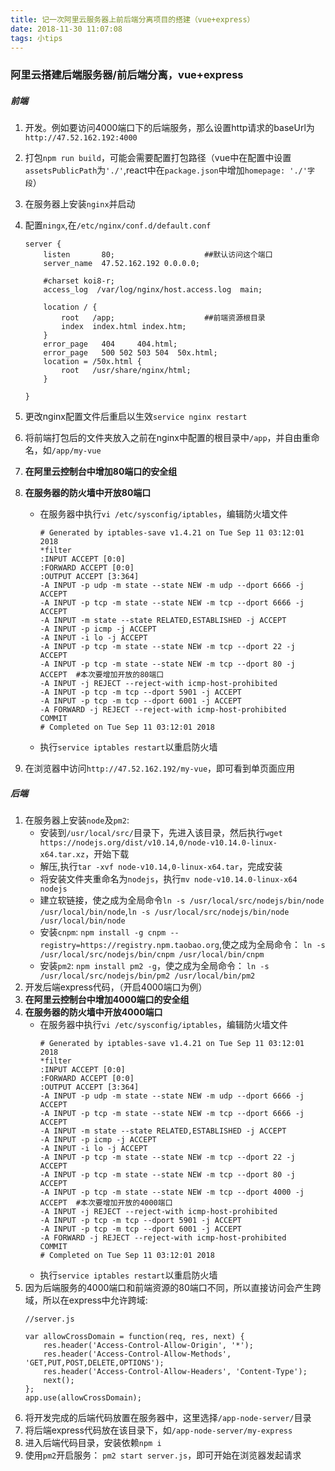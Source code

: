 ```yaml
---
title: 记一次阿里云服务器上前后端分离项目的搭建（vue+express）
date: 2018-11-30 11:07:08
tags: 小tips
---
```


### 阿里云搭建后端服务器/前后端分离，vue+express



##### 前端
1. 开发。例如要访问4000端口下的后端服务，那么设置http请求的baseUrl为`http://47.52.162.192:4000`
2. 打包`npm run build`，可能会需要配置打包路径（vue中在配置中设置`assetsPublicPath`为`'./'`,react中在`package.json`中增加`homepage: './'字段`）
3. 在服务器上安装`nginx`并启动
4. 配置`ningx`,在`/etc/nginx/conf.d/default.conf`

    ```
    server {
        listen       80;                    ##默认访问这个端口
        server_name  47.52.162.192 0.0.0.0;

        #charset koi8-r;
        access_log  /var/log/nginx/host.access.log  main;

        location / {
            root   /app;                    ##前端资源根目录
            index  index.html index.htm;
        }
        error_page	 404	 404.html; 
        error_page   500 502 503 504  50x.html;
        location = /50x.html {
            root   /usr/share/nginx/html;
        }

    }
    ```
5. 更改nginx配置文件后重启以生效`service nginx restart`
6. 将前端打包后的文件夹放入之前在nginx中配置的根目录中`/app`，并自由重命名，如`/app/my-vue`
7. **在阿里云控制台中增加80端口的安全组**
8. **在服务器的防火墙中开放80端口**
    * 在服务器中执行`vi /etc/sysconfig/iptables`，编辑防火墙文件
        ```
        # Generated by iptables-save v1.4.21 on Tue Sep 11 03:12:01 2018
        *filter
        :INPUT ACCEPT [0:0]
        :FORWARD ACCEPT [0:0]
        :OUTPUT ACCEPT [3:364]
        -A INPUT -p udp -m state --state NEW -m udp --dport 6666 -j ACCEPT
        -A INPUT -p tcp -m state --state NEW -m tcp --dport 6666 -j ACCEPT
        -A INPUT -m state --state RELATED,ESTABLISHED -j ACCEPT
        -A INPUT -p icmp -j ACCEPT
        -A INPUT -i lo -j ACCEPT
        -A INPUT -p tcp -m state --state NEW -m tcp --dport 22 -j ACCEPT
        -A INPUT -p tcp -m state --state NEW -m tcp --dport 80 -j ACCEPT  #本次要增加开放的80端口
        -A INPUT -j REJECT --reject-with icmp-host-prohibited
        -A INPUT -p tcp -m tcp --dport 5901 -j ACCEPT
        -A INPUT -p tcp -m tcp --dport 6001 -j ACCEPT
        -A FORWARD -j REJECT --reject-with icmp-host-prohibited
        COMMIT
        # Completed on Tue Sep 11 03:12:01 2018
        ```
    * 执行`service iptables restart`以重启防火墙
9. 在浏览器中访问`http://47.52.162.192/my-vue`，即可看到单页面应用

##### 后端
1. 在服务器上安装`node`及`pm2`:
    * 安装到`/usr/local/src/`目录下，先进入该目录，然后执行`wget https://nodejs.org/dist/v10.14,0/node-v10.14.0-linux-x64.tar.xz`，开始下载
    * 解压,执行`tar -xvf node-v10.14,0-linux-x64.tar`，完成安装
    * 将安装文件夹重命名为`nodejs`，执行`mv node-v10.14.0-linux-x64 nodejs`
    * 建立软链接，使之成为全局命令`ln -s /usr/local/src/nodejs/bin/node /usr/local/bin/node`,`ln -s /usr/local/src/nodejs/bin/node /usr/local/bin/node`
    * 安装`cnpm`: `npm install -g cnpm --registry=https://registry.npm.taobao.org`,使之成为全局命令： `ln -s /usr/local/src/nodejs/bin/cnpm /usr/local/bin/cnpm`
    * 安装`pm2`: `npm install pm2 -g`，使之成为全局命令： `ln -s /usr/local/src/nodejs/bin/pm2 /usr/local/bin/pm2`
2. 开发后端express代码，（开启4000端口为例）
3. **在阿里云控制台中增加4000端口的安全组**
4. **在服务器的防火墙中开放4000端口**
    * 在服务器中执行`vi /etc/sysconfig/iptables`，编辑防火墙文件
        ```
        # Generated by iptables-save v1.4.21 on Tue Sep 11 03:12:01 2018
        *filter
        :INPUT ACCEPT [0:0]
        :FORWARD ACCEPT [0:0]
        :OUTPUT ACCEPT [3:364]
        -A INPUT -p udp -m state --state NEW -m udp --dport 6666 -j ACCEPT
        -A INPUT -p tcp -m state --state NEW -m tcp --dport 6666 -j ACCEPT
        -A INPUT -m state --state RELATED,ESTABLISHED -j ACCEPT
        -A INPUT -p icmp -j ACCEPT
        -A INPUT -i lo -j ACCEPT
        -A INPUT -p tcp -m state --state NEW -m tcp --dport 22 -j ACCEPT
        -A INPUT -p tcp -m state --state NEW -m tcp --dport 80 -j ACCEPT 
        -A INPUT -p tcp -m state --state NEW -m tcp --dport 4000 -j ACCEPT  #本次要增加开放的4000端口
        -A INPUT -j REJECT --reject-with icmp-host-prohibited
        -A INPUT -p tcp -m tcp --dport 5901 -j ACCEPT
        -A INPUT -p tcp -m tcp --dport 6001 -j ACCEPT
        -A FORWARD -j REJECT --reject-with icmp-host-prohibited
        COMMIT
        # Completed on Tue Sep 11 03:12:01 2018
        ```
    * 执行`service iptables restart`以重启防火墙
5. 因为后端服务的4000端口和前端资源的80端口不同，所以直接访问会产生跨域，所以在express中允许跨域:
    ```
    //server.js

    var allowCrossDomain = function(req, res, next) {
        res.header('Access-Control-Allow-Origin', '*');
        res.header('Access-Control-Allow-Methods', 'GET,PUT,POST,DELETE,OPTIONS');
        res.header('Access-Control-Allow-Headers', 'Content-Type');
        next();
    };
    app.use(allowCrossDomain);
    ```
6. 将开发完成的后端代码放置在服务器中，这里选择`/app-node-server/`目录
7. 将后端express代码放在该目录下，如`/app-node-server/my-express`
8. 进入后端代码目录，安装依赖`npm i`
9. 使用`pm2`开启服务： `pm2 start server.js`，即可开始在浏览器发起请求
